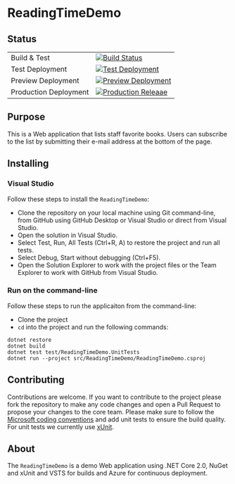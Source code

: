 # ReadingTimeDemo

## Status

|||
|---|---|
| Build & Test |[![Build Status](https://octodemo-readingtimedemo.visualstudio.com/_apis/public/build/definitions/dbf9afd8-37d7-4edf-9e1f-eac97e3a06c3/1/badge)](https://octodemo-readingtimedemo.visualstudio.com/ReadingTimeDemo/_build/index?definitionId=1)|
| Test Deployment | [![Test Deployment](https://vsrm.dev.azure.com/github-octodemo/_apis/public/Release/badge/79273f82-c6e1-4d72-ad34-8e5af6596e29/1/1)](https://reading-time-demo-preview.azurewebsites.net/)|
| Preview Deployment | [![Preview Deployment](https://vsrm.dev.azure.com/github-octodemo/_apis/public/Release/badge/79273f82-c6e1-4d72-ad34-8e5af6596e29/1/2)](https://reading-time-demo-preview.azurewebsites.net/)|
| Production Deployment |[![Production Releaae](https://octodemo-readingtimedemo.vsrm.visualstudio.com/_apis/public/Release/badge/dbf9afd8-37d7-4edf-9e1f-eac97e3a06c3/1/4)](https://octodemo-readingtime.azurewebsites.net/)|

## Purpose

This is a Web application that lists staff favorite books. Users can subscribe to the list by submitting their e-mail address at the bottom of the page.

## Installing

### Visual Studio

Follow these steps to install the `ReadingTimeDemo`:
- Clone the repository on your local machine using Git command-line, from GitHub using GitHub Desktop or Visual Studio or direct from Visual Studio.
- Open the solution in Visual Studio.
- Select Test, Run, All Tests (Ctrl+R, A) to restore the project and run all tests.
- Select Debug, Start without debugging (Ctrl+F5).
- Open the Solution Explorer to work with the project files or the Team Explorer to work with GitHub from Visual Studio.

### Run on the command-line

Follow these steps to run the applicaiton from the command-line:

- Clone the project
- `cd` into the project and run the following commands:

```
dotnet restore
dotnet build
dotnet test test/ReadingTimeDemo.UnitTests
dotnet run --project src/ReadingTimeDemo/ReadingTimeDemo.csproj
```

## Contributing

Contributions are welcome. If you want to contribute to the project please fork the repository to make any code changes and open a Pull Request to propose your changes to the core team. Please make sure to follow the [Microsoft coding conventions](https://msdn.microsoft.com/en-us/library/ff926074.aspx) and add unit tests to ensure the build quality. For unit tests we currently use [xUnit](https://xunit.github.io/).

## About
The `ReadingTimeDemo` is a demo Web application using .NET Core 2.0, NuGet and xUnit and VSTS for builds and Azure for continuous deployment.


